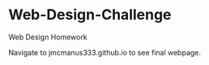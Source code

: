 # Web-Design-Challenge
Web Design Homework 

Navigate to jmcmanus333.github.io to see final webpage. 
